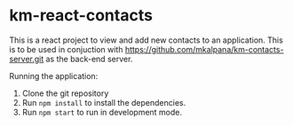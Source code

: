 # km-react-contacts

This is a react project to view and add new contacts to an application. This is to be used in conjuction with https://github.com/mkalpana/km-contacts-server.git as the back-end server.


Running the application:

1. Clone the git repository
2. Run `npm install` to install the dependencies.
3. Run `npm start` to run in development mode.
